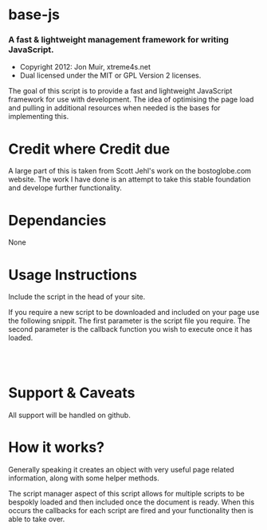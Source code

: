 # base-js
### A fast & lightweight management framework for writing JavaScript.

 - Copyright 2012: Jon Muir, xtreme4s.net
 - Dual licensed under the MIT or GPL Version 2 licenses.

The goal of this script is to provide a fast and lightweight JavaScript framework for use with development. The idea of optimising the page load and pulling in additional resources when needed is the bases for implementing this.

Credit where Credit due
======
A large part of this is taken from Scott Jehl's work on the bostoglobe.com website. The work I have done is an attempt to take this stable foundation and develope further functionality.

Dependancies
======

None

Usage Instructions
======

Include the script in the head of your site.

If you require a new script to be downloaded and included on your page use the following snippit.
The first parameter is the script file you require.
The second parameter is the callback function you wish to execute once it has loaded.

<pre>
    <script type="text/javascript">
        global.add.script('jquery.homepage-carousel.js', function () {
            alert('hello world!');
        });
    </script>
</pre>

Support & Caveats
======

All support will be handled on github.

How it works?
======

Generally speaking it creates an object with very useful page related information, along with some helper methods.

The script manager aspect of this script allows for multiple scripts to be bespokly loaded and then included once the document is ready. When this occurs the callbacks for each script are fired and your functionality then is able to take over.

